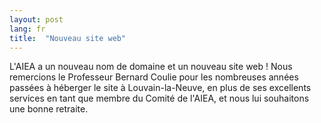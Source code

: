 ```yaml
---
layout: post
lang: fr
title:  "Nouveau site web"
---
```

L'AIEA a un nouveau nom de domaine et un nouveau site web ! Nous remercions le Professeur Bernard Coulie pour les nombreuses années passées à héberger le site à Louvain-la-Neuve, en plus de ses excellents services en tant que membre du Comité de l'AIEA, et nous lui souhaitons une bonne retraite.